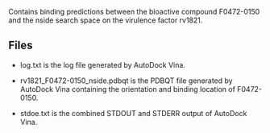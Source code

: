 Contains binding predictions between the bioactive compound F0472-0150 and the nside search space on the virulence factor rv1821.

## Files

- log.txt is the log file generated by AutoDock Vina.

- rv1821_F0472-0150_nside.pdbqt is the PDBQT file generated by AutoDock Vina containing the orientation and binding location of F0472-0150.

- stdoe.txt is the combined STDOUT and STDERR output of AutoDock Vina.

